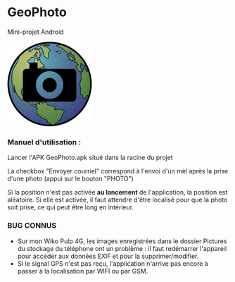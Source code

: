 # GeoPhoto
Mini-projet Android

![app/src/main/res/mipmap-hdpi/ic_launcher.png](app/src/main/res/mipmap-xxxhdpi/ic_launcher.png "Logo")

### Manuel d'utilisation :

Lancer l'APK GeoPhoto.apk situé dans la racine du projet

La checkbox "Envoyer courriel" correspond à l'envoi d'un mèl après la prise d'une photo (appui sur le bouton "PHOTO")

Si la position n'est pas activée **au lancement** de l'application, la position est aléatoire.
Si elle est activée, il faut attendre d'être localisé pour que la photo soit prise, ce qui peut être long en intérieur.

### BUG CONNUS

+ Sur mon Wiko Pulp 4G, les images enregistrées dans le dossier Pictures du stockage du téléphone ont un problème : il faut redémarrer l'appareil pour accéder aux données EXIF et pour la supprimer/modifier.
+ Si le signal GPS n'est pas reçu, l'application n'arrive pas encore à passer à la localisation par WIFI ou par GSM.
